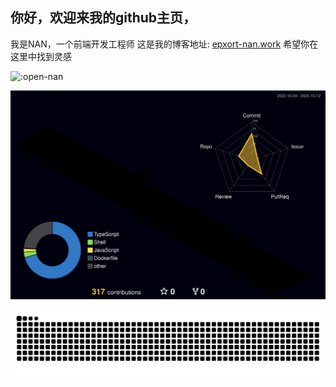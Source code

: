 ## 你好，欢迎来我的github主页，
我是NAN，一个前端开发工程师
这是我的博客地址: [epxort-nan.work](epxort-nan.work)
希望你在这里中找到灵感

![:open-nan](https://count.getloli.com/get/@:open-nan)

<!-- [![Anurag's GitHub stats](https://github-readme-stats.vercel.app/api?username=anuraghazra)](https://github.com/anuraghazra/github-readme-stats) -->

![](./profile-3d-contrib/profile-night-rainbow.svg)

<picture>
  <source media="(prefers-color-scheme: dark)" srcset="https://raw.githubusercontent.com/open-nan/open-nan/output/github-contribution-grid-snake-dark.svg" />
  <source media="(prefers-color-scheme: light)" srcset="https://raw.githubusercontent.com/open-nan/open-nan/output/github-contribution-grid-snake.svg" />
  <img alt="github-snake" src="https://raw.githubusercontent.com/open-nan/open-nan/output/github-contribution-grid-snake.svg" />
</picture>
